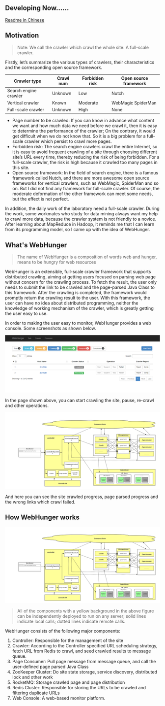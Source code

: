 ## Developing Now......

[Readme in Chinese](https://note.youdao.com/)

## Motivation

> Note: We call the crawler which crawl the whole site: A full-scale crawler.

Firstly, let’s summarize the various types of crawlers, their characteristics and the corresponding open source framework.

Crawler type | Crawl num | Forbidden risk | Open source framework
---|---|---|---
Search engine crawler | Unknown | Low | Nutch
Vertical crawler | Known | Moderate | WebMagic SpiderMan
Full-scale crawler | Unknown | High | None

- Page number to be crawled: If you can know in advance what content we want and how much data we need before we crawl it, then it is easy to determine the performance of the crawler; On the contrary, it would get difficult when we do not know that. So it is a big problem for a full-scale crawler which persist to crawl more pages.
- Forbidden risk: The search engine crawlers crawl the entire Internet, so it is easy to avoid frequent crawling of a site through choosing different site’s URL every time, thereby reducing the risk of being forbidden. For a full-scale crawler, the risk is high because it crawled too many pages in this site.
- Open source framework: In the field of search engine, there is a famous framework called Nutch, and there are more awesome open source frameworks for vertical crawlers, such as WebMagic, SpiderMan and so on. But I did not find any framework for full-scale crawler. Of course, the moderate deformation of the other framework can meet some needs, but the effect is not perfect.

In addition, the daily work of the laboratory need a full-scale crawler. During the work, some workmates who study for data mining always want my help to crawl more data, because the crawler system is not friendly to a novice. After learning about MapReduce in Hadoop, it reminds me that I can learn from its programming model, so I came up with the idea of WebHunger.

## What's WebHunger

> The name of WebHunger is a composition of words web and hunger, means to be hungry for web resources

WebHunger is an extensible, full-scale crawler framework that supports distributed crawling, aiming at getting users focused on parsing web page without concern for the crawling process. To fetch the result, the user only needs to submit the link to be crawled and the page-parsed Java Class to this framework. After the crawling is completed, the framework would promptly return the crawling result to the user. With this framework, the user can have no idea about distributed programming, neither the knowledge of working mechanism of the crawler, which is greatly getting the user easy to use.

In order to making the user easy to monitor, WebHunger provides a web console. Some screenshots as shown below.

![image](https://github.com/jerry-sc/webhunger/blob/master/doc/screenshot/hosts_control.png?raw=true)

In the page shown above, you can start crawling the site, pause, re-crawl and other operations.

![image](https://github.com/jerry-sc/webhunger/blob/master/doc/screenshot/arch.png?raw=true)

And here you can see the site crawled progress, page parsed progress and the wrong links which crawl failed.

## How WebHunger works

![image](https://github.com/jerry-sc/webhunger/blob/master/doc/screenshot/arch.png?raw=true)

> All of the components with a yellow background in the above figure can be independently deployed to run on any server; solid lines indicate local calls; dotted lines indicate remote calls.

WebHunger consists of the following major components:
1. Controller: Responsible for the management of the site
2. Crawler: According to the Controller specified URL scheduling strategy, fetch URL from Redis to crawl, and seed crawled results to message queue.
3. Page Consumer: Pull page message from message queue, and call the user-defined page parsed Java Class
4. ZooKeeper Cluster: Do site state storage, service discovery, distributed lock and other work
5. RocketMQ: Storage crawled page and page distribution
6. Redis Cluster: Responsible for storing the URLs to be crawled and filtering duplicate URLs
7. Web Console: A web-based monitor platform.

